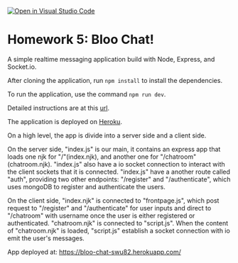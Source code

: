 [![Open in Visual Studio Code](https://classroom.github.com/assets/open-in-vscode-c66648af7eb3fe8bc4f294546bfd86ef473780cde1dea487d3c4ff354943c9ae.svg)](https://classroom.github.com/online_ide?assignment_repo_id=7644000&assignment_repo_type=AssignmentRepo)
# Homework 5: Bloo Chat!

A simple realtime messaging application build with Node, Express, and Socket.io.

After cloning the application, run `npm install` to install the dependencies. 

To run the application, use the command `npm run dev`.

Detailed instructions are at this [url](https://cs280spring.github.io/hw/hw5/index.html).

The application is deployed on [Heroku](https://bloo-chat-starter.herokuapp.com/).

On a high level, the app is divide into a server side and a client side.

On the server side, "index.js" is our main, it contains an express app that loads 
one njk for "/"(index.njk), and another one for "/chatroom"(chatroom.njk). "index.js" also 
have a io socket connection to interact with the client sockets that it is connected. 
"index.js" have a another route called "auth", providing two other endpoints: "/register" 
and "/authenticate", which uses mongoDB to register and authenticate the users. 

On the client side, "index.njk" is connected to "frontpage.js", which post request to 
"/register" and "/authenticate" for user inputs and direct to "/chatroom" with username 
once the user is either registered or authenticated. "chatroom.njk" is connected to 
"script.js". When the content of "chatroom.njk" is loaded, "script.js" establish a socket
connection with io emit the user's messages. 

App deployed at: https://bloo-chat-swu82.herokuapp.com/